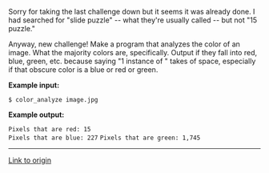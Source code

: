 Sorry for taking the last challenge down but it seems it was already done. I had searched for "slide puzzle" -- what they're usually called -- but not "15 puzzle."

Anyway, new challenge! Make a program that analyzes the color of an image. What the majority colors are, specifically. Output if they fall into red, blue, green, etc. because saying "1 instance of <obscure color here>" takes of space, especially if that obscure color is a blue or red or green.

**Example input:**

`$ color_analyze image.jpg`

**Example output:**

`Pixels that are red: 15`  
`Pixels that are blue: 227`
`Pixels that are green: 1,745`

---

[Link to origin](https://www.reddit.com/r/dailyprogrammer/11ss0k)